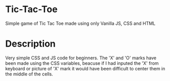 # Tic-Tac-Toe
Simple game of Tic Tac Toe made using only Vanilla JS, CSS and HTML

# Description
Very simple CSS and JS code for beginners.
The 'X' and 'O' marks have been made using the CSS variables, beacuse if I had inputed the 'X' from keyboard or picture of 'X' mark it would have been difficult to center them in the middle of the cells.

